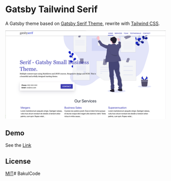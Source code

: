 # Gatsby Tailwind Serif

A Gatsby theme based on [Gatsby Serif Theme](https://github.com/JugglerX/gatsby-serif-theme ), rewrite with [Tailwind CSS](https://tailwindcss.com/).

![image-20190708222928070](./screenshots/home.png)


## Demo

See the [Link](https://gatsby-tailwind-serif.netlify.com)


## License
[MIT](LICENSE)# BakulCode
